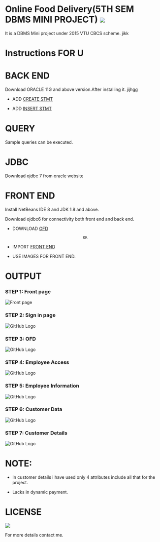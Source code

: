 # Online Food Delivery(5TH SEM DBMS MINI PROJECT)  [![](https://img.shields.io/badge/Rutuja-Rajesh-brightgreen.svg?colorB=ff0000)](https://www.linkedin.com/in/rutuja-rajesh-20909610b/)

It is a DBMS Mini project under 2015 VTU CBCS scheme. jikk

# Instructions FOR U

# BACK END

Download ORACLE 11G and above version.After installing it. jijhgg

* ADD [CREATE STMT](https://github.com/rutujar/Online-food-delivery/blob/master/Backend/create%20table.txt)

* ADD [INSERT STMT](https://github.com/rutujar/Online-food-delivery/blob/master/Backend/insert.txt)

# QUERY

Sample queries can be executed.

# JDBC

Download ojdbc 7 from oracle website

# FRONT END

Install NetBeans IDE 8 and JDK 1.8 and above.

Download ojdbc6 for connectivity both front end and back end.

* DOWNLOAD [OFD](https://github.com/rutujar/Online-food-delivery/blob/master/ofd)

                                      OR
                                      
* IMPORT [FRONT END](https://github.com/rutujar/Online-food-delivery/tree/master/Front%20end)

* USE IMAGES FOR FRONT END.

# OUTPUT

### STEP 1: Front page
![Front page](https://github.com/rutujar/Online-food-delivery/blob/master/output/Front%20page.png)

### STEP 2: Sign in page

![GitHub Logo](https://github.com/rutujar/Online-food-delivery/blob/master/output/Sign%20in%20page.png)

### STEP 3: OFD

![GitHub Logo](https://github.com/rutujar/Online-food-delivery/blob/master/output/Online%20Food%20Delivery.png)

### STEP 4: Employee Access

![GitHub Logo](https://github.com/rutujar/Online-food-delivery/blob/master/output/Employee%20Access.png)

### STEP 5: Employee Information

![GitHub Logo](https://github.com/rutujar/Online-food-delivery/blob/master/output/Employee%20Information.png)

### STEP 6: Customer Data

![GitHub Logo](https://github.com/rutujar/Online-food-delivery/blob/master/output/Customer%20Data.png)

### STEP 7: Customer Details

![GitHub Logo](https://github.com/rutujar/Online-food-delivery/blob/master/output/Customer%20Details.png)

# NOTE:

* In customer details i have used only 4 attributes include all that for the project.

* Lacks in dynamic payment.

# LICENSE

[![](https://img.shields.io/github/license/sourcerer-io/hall-of-fame.svg?colorB=ff0000)](https://github.com/rutujar/Online-food-delivery/blob/master/LICENSE)

For more details contact me.
